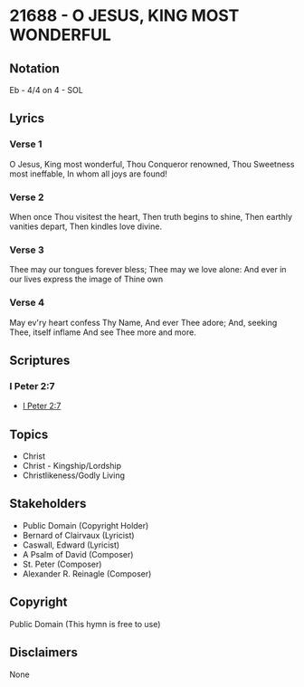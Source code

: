 # 21688 - O JESUS, KING MOST WONDERFUL

## Notation

Eb - 4/4 on 4 - SOL

## Lyrics

### Verse 1

O Jesus, King most wonderful, Thou Conqueror renowned, Thou Sweetness most ineffable, In whom all joys are found!



### Verse 2

When once Thou visitest the heart, Then truth begins to shine, Then earthly vanities depart, Then kindles love divine.

### Verse 3

Thee may our tongues forever bless; Thee may we love alone: And ever in our lives express the image of Thine own



### Verse 4

May ev'ry heart confess Thy Name, And ever Thee adore; And, seeking Thee, itself inflame And see Thee more and more.


## Scriptures

### I Peter 2:7

- [I Peter 2:7](https://www.biblegateway.com/passage/?search=I%20Peter%202%3A7)


## Topics

- Christ
- Christ - Kingship/Lordship
- Christlikeness/Godly Living

## Stakeholders

- Public Domain (Copyright Holder)
- Bernard of Clairvaux (Lyricist)
- Caswall, Edward (Lyricist)
- A Psalm of David (Composer)
- St. Peter (Composer)
- Alexander R. Reinagle (Composer)

## Copyright

Public Domain
(This hymn is free to use)

## Disclaimers

None

